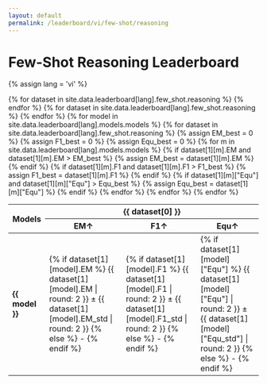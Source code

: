 ```yaml
---
layout: default
permalink: /leaderboard/vi/few-shot/reasoning
---
```

# Few-Shot Reasoning Leaderboard
{% assign lang = 'vi' %} 

<table class="table table-bordered table-sm w-100 dtHorizontalTable" cellspacing="0">
  <thead>
    <tr>
      <th rowspan="2" class="text-center align-middle">
        <b>Models</b>
      </th>
      {% for dataset in site.data.leaderboard[lang].few_shot.reasoning %}
      <th colspan="3" class="text-center">
        <b>{{ dataset[0] }}</b>
      </th>
      {% endfor %}
    </tr>
    <tr>
      {% for dataset in site.data.leaderboard[lang].few_shot.reasoning %}
      <th class="text-center"><b>EM↑</b></th>
      <th class="text-center"><b>F1↑</b></th>
      <th class="text-center"><b>Equ↑</b></th>
      {% endfor %}
    </tr>
  </thead>
  <tbody>
    {% for model in site.data.leaderboard[lang].models.models %}
    <tr>
      <td class="text-center">
        <b>{{ model }}</b> 
      </td>
      {% for dataset in site.data.leaderboard[lang].few_shot.reasoning %}
        {% assign EM_best = 0 %} 
        {% assign F1_best = 0 %}
        {% assign Equ_best = 0 %} 
        {% for m in site.data.leaderboard[lang].models.models %}
          {% if dataset[1][m].EM and dataset[1][m].EM > EM_best %}
            {% assign EM_best = dataset[1][m].EM %}
          {% endif %}
          {% if dataset[1][m].F1 and dataset[1][m].F1 > F1_best %}
            {% assign F1_best = dataset[1][m].F1 %}
          {% endif %}
          {% if dataset[1][m]["Equ"] and dataset[1][m]["Equ"] > Equ_best %}
            {% assign Equ_best = dataset[1][m]["Equ"] %}
          {% endif %}
        {% endfor %}
        <td class="text-center" {% if dataset[1][model].EM == EM_best %}style="background-color: cyan;"{% endif %}>
          {% if dataset[1][model].EM %}
          {{ dataset[1][model].EM | round: 2 }} ± {{ dataset[1][model].EM_std | round: 2 }}
          {% else %}
          -
          {% endif %}
        </td>
        <td class="text-center" {% if dataset[1][model].F1 == F1_best %}style="background-color: cyan;"{% endif %}>
          {% if dataset[1][model].F1 %}
          {{ dataset[1][model].F1 | round: 2 }} ± {{ dataset[1][model].F1_std | round: 2 }}
          {% else %}
          -
          {% endif %}
        </td>
        <td class="text-center" {% if dataset[1][model]["Equ"] == Equ_best %}style="background-color: cyan;"{% endif %}>
          {% if dataset[1][model]["Equ"] %}
          {{ dataset[1][model]["Equ"] | round: 2 }} ± {{ dataset[1][model]["Equ_std"] | round: 2 }}
          {% else %}
          -
          {% endif %}
        </td>
      {% endfor %}
    </tr>
    {% endfor %}
  </tbody>
</table>